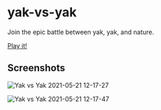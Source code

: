 
# yak-vs-yak
Join the epic battle between yak, yak, and nature.

[Play it!](https://yak-vs-yak.herokuapp.com/)


## Screenshots
![Yak vs  Yak 2021-05-21 12-17-27](https://user-images.githubusercontent.com/56372758/119188832-1648d300-ba30-11eb-9b78-999a313b32fe.jpeg)

![Yak vs  Yak 2021-05-21 12-17-47](https://user-images.githubusercontent.com/56372758/119188875-295ba300-ba30-11eb-9e1b-c165e1a55b00.jpeg)
